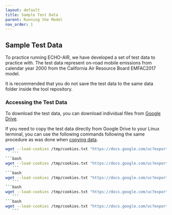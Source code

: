 ```yaml
---
layout: default
title: Sample Test Data
parent: Running the Model
nav_order: 1
---
```


## Sample Test Data

To practice running ECHO-AIR, we have developed a set of test data to practice with. The test data represent on-road mobile emissions from calendar year 2000 from the California Air Resource Board EMFAC2017 model.

It is recommended that you do not save the test data to the same data folder inside the tool repository.

### Accessing the Test Data
To download the test data, you can download individual files from [Google Drive](https://drive.google.com/drive/folders/1V0H_JLPpnWvqUfcADPi0JI_kd71Shbxm). 

If you need to copy the test data directly from Google Drive to your Linux terminal, you can use the following commands following the same procedure as was done when [copying data](https://echo-air-model.github.io/docs/getting_started/copy_data.html). 

   ```bash
wget --load-cookies /tmp/cookies.txt "https://docs.google.com/uc?export=download&confirm=$(wget --quiet --save-cookies /tmp/cookies.txt --keep-session-cookies --no-check-certificate 'https://docs.google.com/uc?export=download&id=1A42rTIzwXr31RoUlD_lABC6qjcMctf8_' -O- | sed -rn 's/.*confirm=([0-9A-Za-z_]+).*/\1\n/p')&id=1A42rTIzwXr31RoUlD_lABC6qjcMctf8_" -O demo_2000_data.cpg && rm -rf /tmp/cookies.txt
      ```
   ```bash
wget --load-cookies /tmp/cookies.txt "https://docs.google.com/uc?export=download&confirm=$(wget --quiet --save-cookies /tmp/cookies.txt --keep-session-cookies --no-check-certificate 'https://docs.google.com/uc?export=download&id=1qNZEuG1JsgbtBNOQB7zNuIsQ3IH1WCeW' -O- | sed -rn 's/.*confirm=([0-9A-Za-z_]+).*/\1\n/p')&id=1qNZEuG1JsgbtBNOQB7zNuIsQ3IH1WCeW" -O demo_2000_data.dbf && rm -rf /tmp/cookies.txt
      ```
   ```bash
wget --load-cookies /tmp/cookies.txt "https://docs.google.com/uc?export=download&confirm=$(wget --quiet --save-cookies /tmp/cookies.txt --keep-session-cookies --no-check-certificate 'https://docs.google.com/uc?export=download&id=1a1X2WCASnHPXtkjWwi5aVtERR_0jZT18' -O- | sed -rn 's/.*confirm=([0-9A-Za-z_]+).*/\1\n/p')&id=1a1X2WCASnHPXtkjWwi5aVtERR_0jZT18" -O demo_2000_data.prj && rm -rf /tmp/cookies.txt
      ```
   ```bash
wget --load-cookies /tmp/cookies.txt "https://docs.google.com/uc?export=download&confirm=$(wget --quiet --save-cookies /tmp/cookies.txt --keep-session-cookies --no-check-certificate 'https://docs.google.com/uc?export=download&id=1FyPWQXGK5vhegx0kf_Eu_KBAMnzqZCWR' -O- | sed -rn 's/.*confirm=([0-9A-Za-z_]+).*/\1\n/p')&id=1FyPWQXGK5vhegx0kf_Eu_KBAMnzqZCWR" -O demo_2000_data.shp && rm -rf /tmp/cookies.txt
      ```
   ```bash
wget --load-cookies /tmp/cookies.txt "https://docs.google.com/uc?export=download&confirm=$(wget --quiet --save-cookies /tmp/cookies.txt --keep-session-cookies --no-check-certificate 'https://docs.google.com/uc?export=download&id=1EzWn8Ozb8ka5T0YniVjMGZEUKuLGmsWn' -O- | sed -rn 's/.*confirm=([0-9A-Za-z_]+).*/\1\n/p')&id=1EzWn8Ozb8ka5T0YniVjMGZEUKuLGmsWn" -O demo_2000_data.shx && rm -rf /tmp/cookies.txt
      ```